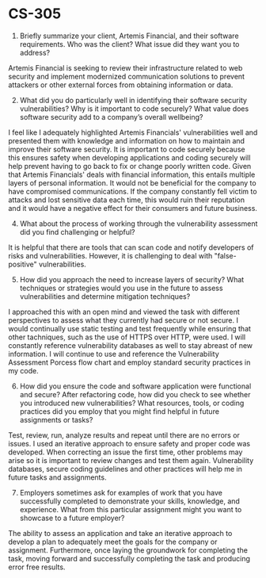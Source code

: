 # CS-305

1. Briefly summarize your client, Artemis Financial, and their software requirements. Who was the client? What issue did they want you to address?

  Artemis Financial is seeking to review their infrastructure related to web security and implement modernized communication solutions to prevent attackers or other external   forces from obtaining information or data. 

2. What did you do particularly well in identifying their software security vulnerabilities? Why is it important to code securely? What value does software security add to a company’s overall wellbeing?

  I feel like I adequately highlighted Artemis Financials' vulnerabilities well and presented them with knowledge and information on how to maintain and improve their software     security.  It is important to code securely because this ensures safety when developing applications and coding securely will help prevent having to go back to fix or change     poorly written code.  Given that Artemis Financials' deals with financial information, this entails multiple layers of personal information.  It would not be beneficial for     the company to have compromised communications.  If the company constantly fell victim to attacks and lost sensitive data each time, this would ruin their reputation and it     would have a negative effect for their consumers and future business. 

4. What about the process of working through the vulnerability assessment did you find challenging or helpful?

  It is helpful that there are tools that can scan code and notify developers of risks and vulnerabilities.  However, it is challenging to deal with "false-positive"               vulnerabilities.  

5. How did you approach the need to increase layers of security? What techniques or strategies would you use in the future to assess vulnerabilities and determine mitigation techniques?

  I approached this with an open mind and viewed the task with different perspectives to assess what they currently had secure or not secure.  I would continually use static       testing and test frequently while ensuring that other tachniques, such as the use of HTTPS over HTTP, were used.  I will constantly reference vulnerability databases as well     to stay abreast of new information.  I will continue to use and reference the Vulnerability Assessment Porcess flow chart and employ standard security practices in my code.  

6. How did you ensure the code and software application were functional and secure? After refactoring code, how did you check to see whether you introduced new vulnerabilities?
What resources, tools, or coding practices did you employ that you might find helpful in future assignments or tasks?

  Test, review, run, analyze results and repeat until there are no errors or issues.  I used an iterative approach to ensure safety and proper code was developed.  When           correcting an issue the first time, other problems may arise so it is important to review changes and test them again.  Vulnerability databases, secure coding guidelines and     other practices will help me in future tasks and assignments.  

7. Employers sometimes ask for examples of work that you have successfully completed to demonstrate your skills, knowledge, and experience. What from this particular assignment might you want to showcase to a future employer?

  The ability to assess an application and take an iterative approach to develop a plan to adequately meet the goals for the company or assignment.  Furthermore, once laying the   groundwork for completing the task, moving forward and successfully completing the task and producing error free results.  
